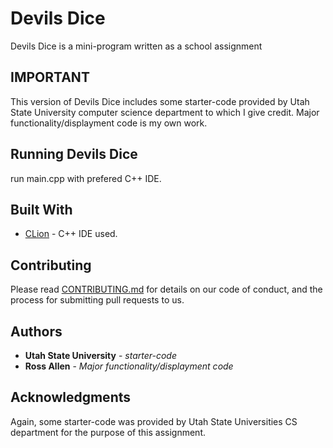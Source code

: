 # Devils Dice

Devils Dice is a mini-program written as a school assignment 

## IMPORTANT

This version of Devils Dice includes some starter-code provided by Utah State University computer science department to which I give credit. Major functionality/displayment code is my own work. 

## Running Devils Dice

run main.cpp with prefered C++ IDE. 


## Built With

* [CLion](https://www.jetbrains.com/clion/) - C++ IDE used.

## Contributing

Please read [CONTRIBUTING.md](https://gist.github.com/PurpleBooth/b24679402957c63ec426) for details on our code of conduct, and the process for submitting pull requests to us.

## Authors

* **Utah State University** - *starter-code*
* **Ross Allen** - *Major functionality/displayment code*

## Acknowledgments

Again, some starter-code was provided by Utah State Universities CS department for the purpose of this assignment. 
